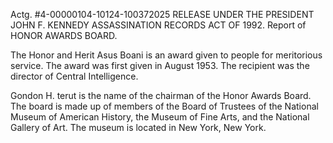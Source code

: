 Actg. #4-00000104-10124-100372025 RELEASE UNDER THE PRESIDENT JOHN F. KENNEDY ASSASSINATION RECORDS ACT OF 1992. Report of HONOR AWARDS BOARD.

The Honor and Herit Asus Boani is an award given to people for meritorious service. The award was first given in August 1953. The recipient was the director of Central Intelligence.

Gondon H. terut is the name of the chairman of the Honor Awards Board. The board is made up of members of the Board of Trustees of the National Museum of American History, the Museum of Fine Arts, and the National Gallery of Art. The museum is located in New York, New York.
